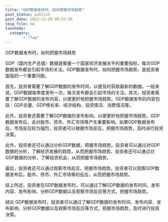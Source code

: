 ```yaml
---
title: "GDP数据发布时，如何把握市场趋势"
post_status: publish
post_date: 2023-12-28 08:53:46
skip_file: no
taxonomy:
  category:
        - "faq"
---
```


GDP数据发布时，如何把握市场趋势

GDP（国内生产总值）数据是衡量一个国家经济发展水平的重要指标，每次GDP数据发布都会引起市场的关注。GDP数据发布时，如何把握市场趋势，是投资者面临的一个重要问题。

首先，投资者需要了解GDP数据的发布时间，以便及时获取最新的数据。一般来说，GDP数据每季度发布一次，每次发布都会引起市场的关注。其次，投资者需要了解GDP数据的发布内容，以便更好地把握市场趋势。GDP数据发布的内容包括：GDP总量、GDP增长率、经济结构、投资情况、消费情况等。

此外，投资者还需要了解GDP数据的发布影响，以便更好地把握市场趋势。GDP数据发布后，会对股市、债市、外汇市场等产生重要影响。如果GDP数据发布后，市场反应较为强烈，投资者可以根据市场反应，把握市场趋势，及时进行投资决策。

此外，投资者还可以通过分析GDP数据，把握市场趋势。投资者可以通过对GDP数据的分析，了解经济发展的趋势，从而把握市场趋势。投资者还可以通过对GDP数据的分析，了解投资机会，从而把握市场趋势。

最后，投资者还可以通过观察市场反应，把握市场趋势。投资者可以观察GDP数据发布后，股市、债市、外汇市场等的反应，从而把握市场趋势。

综上所述，投资者在GDP数据发布时，可以通过了解GDP数据的发布时间、发布内容、发布影响、分析GDP数据以及观察市场反应等方式，把握市场趋势。

结论 GDP数据发布时，投资者可以通过了解GDP数据的发布时间、发布内容、发布影响、分析GDP数据以及观察市场反应等方式，把握市场趋势，及时进行投资决策。
